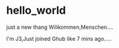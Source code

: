 # hello_world

just a new  thang
Wilikommen,Menschen....

I'm J3,Just joined Ghub like 7 mins ago.....
